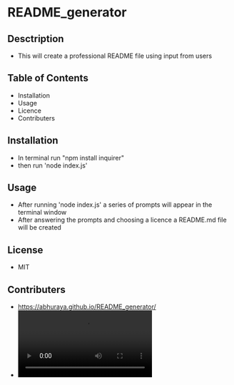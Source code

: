 # README_generator

## Desctription
- This will create a professional README file using input from users

## Table of Contents
- Installation
- Usage
- Licence
- Contributers

## Installation
- In terminal run "npm install inquirer"
- then run 'node index.js'

## Usage
- After running 'node index.js' a series of prompts will appear in the terminal window
- After answering the prompts and choosing a licence a README.md file will be created 

## License
- MIT

## Contributers
- https://abhuraya.github.io/README_generator/
- <video controls src="Assets/README Generator Demo.mp4" title="README Generator Demo"></video>